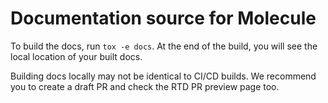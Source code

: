 # Documentation source for Molecule

To build the docs, run `tox -e docs`. At the end of the build, you will
see the local location of your built docs.

Building docs locally may not be identical to CI/CD builds. We recommend
you to create a draft PR and check the RTD PR preview page too.
